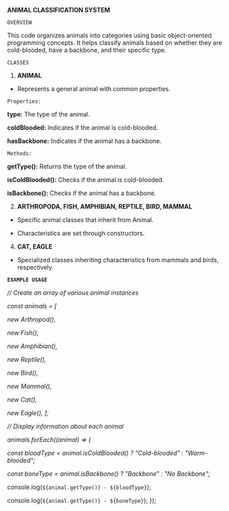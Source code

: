 **ANIMAL CLASSIFICATION SYSTEM**


`OVERVIEW`


This code organizes animals into categories using basic object-oriented programming concepts. It helps classify animals based on whether they are cold-blooded, have a backbone, and their specific type.

`CLASSES`

1. **ANIMAL**
   
- Represents a general animal with common properties.

`Properties:`

**type:** The type of the animal.

**coldBlooded:** Indicates if the animal is cold-blooded.

**hasBackbone:** Indicates if the animal has a backbone.

`Methods:`


**getType():** Returns the type of the animal.

**isColdBlooded():** Checks if the animal is cold-blooded.

**isBackbone():** Checks if the animal has a backbone.

2. **ARTHROPODA, FISH, AMPHIBIAN, REPTILE, BIRD, MAMMAL**

   
- Specific animal classes that inherit from Animal.

- Characteristics are set through constructors.
4. **CAT, EAGLE**
  
- Specialized classes inheriting characteristics from mammals and birds, respectively.

  
**`EXAMPLE USAGE`**


*// Create an array of various animal instances*

*const animals = [*

  *new Arthropod(),*
  
  *new Fish(),*
  
  *new Amphibian(),*
  
  *new Reptile(),*
  
  *new Bird(),*
  
  *new Mammal(),*
  
  *new Cat(),*
  
  *new Eagle(),*
*];*

*// Display information about each animal*

*animals.forEach((animal) => {*

  *const bloodType = animal.isColdBlooded() ? "Cold-blooded" : "Warm-blooded";*
  
  *const boneType = animal.isBackbone() ? "Backbone" : "No Backbone";*
  
  console.log(`${animal.getType()} - ${bloodType}`);
  
  console.log(`${animal.getType()} - ${boneType}`);
});
